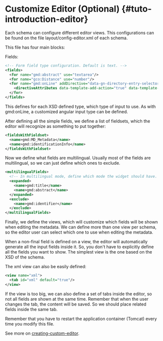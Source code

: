 # Customize Editor (Optional) {#tuto-introduction-editor}

Each schema can configure different editor views. This configurations can be found on the file layout/config-editor.xml of each schema.

This file has four main blocks:

Fields:

``` xml
<!-- Form field type configuration. Default is text. -->
<fields>
  <for name="gmd:abstract" use="textarea"/>
  <for name="gco:Distance" use="number"/>
  <for name="gmd:onLine" addDirective="data-gn-directory-entry-selector">
    <directiveAttributes data-template-add-action="true" data-template-type="onLine" data-filter='{"_root": "gmd:CI_OnlineResource"}'/>
  </for>
</fields>
```

This defines for each XSD defined type, which type of input to use. As with gmd:onLine, a customized angular input type can be defined.

After defining all the simple fields, we define a list of fieldsets, which the editor will recognize as something to put together:

``` xml
<fieldsWithFieldset>
  <name>gmd:MD_Metadata</name>
  <name>gmd:identificationInfo</name>
</fieldsWithFieldset>
```

Now we define what fields are multilingual. Usually most of the fields are multilingual, so we can just define which ones to exclude.

``` xml
<multilingualFields>
  <!-- In multilingual mode, define which mode the widget should have. If expanded, then one field per language is displayed. -->
  <expanded>
    <name>gmd:title</name>
    <name>gmd:abstract</name>
  </expanded>
  <exclude>
    <name>gmd:identifier</name>
  </exclude>
</multilingualFields>
```

Finally, we define the views, which will customize which fields will be shown when editing the metadata. We can define more than one view per schema, so the editor user can select which one to use when editing the metadata.

When a non-final field is defined on a view, the editor will automatically generate all the input fields inside it. So, you don't have to explicitly define all the fields you want to show. The simplest view is the one based on the XSD of the schema.

The xml view can also be easily defined:

``` xml
<view name="xml">
  <tab id="xml" default="true"/>
</view>
```

If the view is too big, we can also define a set of tabs inside the editor, so not all fields are shown at the same time. Remember that when the user changes the tab, the content will be saved. So we should place related fields inside the same tab.

Remember that you have to restart the application container (Tomcat) every time you modify this file.

See more on [creating-custom-editor](creating-custom-editor.md).
